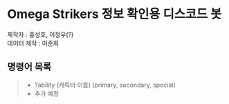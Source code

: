 # Omega Strikers 정보 확인용 디스코드 봇<br/>

제작자 : 홍성호, 이정우(?) <br/>
데이터 제작 : 이준희

## 명령어 목록
> * ?ability (캐릭터 이름) (primary, secondary, special)<br/>
> * 추가 예정<br/>

